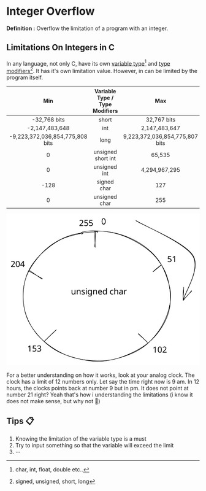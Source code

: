 # Integer Overflow

**Definition :** Overflow the limitation of a program with an integer.&#x20;

## Limitations On Integers in C

In any language, not only C, have its own [variable type](#user-content-fn-1)[^1] and [type modifiers](#user-content-fn-2)[^2]. It has it's own limitation value. However, in can be limited by the program itself.

<table><thead><tr><th align="center">Min</th><th width="270" align="center">Variable Type / Type Modifiers</th><th align="center">Max</th></tr></thead><tbody><tr><td align="center">-32,768 bits</td><td align="center">short</td><td align="center">32,767 bits</td></tr><tr><td align="center">-2,147,483,648</td><td align="center">int</td><td align="center">2,147,483,647</td></tr><tr><td align="center">-9,223,372,036,854,775,808 bits</td><td align="center">long</td><td align="center">9,223,372,036,854,775,807 bits</td></tr><tr><td align="center">0</td><td align="center">unsigned short int </td><td align="center">65,535</td></tr><tr><td align="center">0</td><td align="center">unsigned int </td><td align="center">4,294,967,295</td></tr><tr><td align="center">-128</td><td align="center">signed char </td><td align="center">127</td></tr><tr><td align="center">0</td><td align="center">unsigned char</td><td align="center">255</td></tr></tbody></table>



<img src="../../../.gitbook/assets/file.excalidraw (1).svg" alt="This image hopefully helps you to understand the explaination below" class="gitbook-drawing">

For a better understanding on how it works, look at your analog clock. The clock has a limit of 12 numbers only. Let say the time right now is 9 am. In 12 hours, the clocks points back at number 9 but in pm. It does not point at number 21 right? Yeah that's how i understanding the limitations (i know it does not make sense, but why not :rofl:)

## Tips :clipboard:

1. Knowing the limitation of the variable type is a must
2. Try to input something so that the variable will exceed the limit
3. \--

[^1]: char, int, float, double etc..

[^2]: signed, unsigned, short, long
